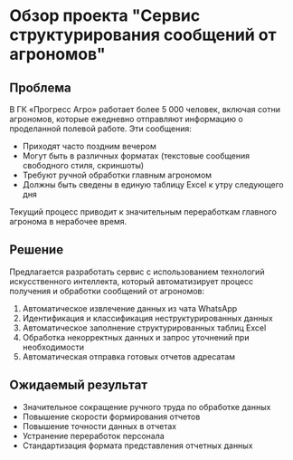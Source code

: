 # Обзор проекта "Сервис структурирования сообщений от агрономов"

## Проблема

В ГК «Прогресс Агро» работает более 5 000 человек, включая сотни агрономов, которые ежедневно отправляют информацию о проделанной полевой работе. Эти сообщения:

- Приходят часто поздним вечером
- Могут быть в различных форматах (текстовые сообщения свободного стиля, скриншоты)
- Требуют ручной обработки главным агрономом 
- Должны быть сведены в единую таблицу Excel к утру следующего дня

Текущий процесс приводит к значительным переработкам главного агронома в нерабочее время.

## Решение

Предлагается разработать сервис с использованием технологий искусственного интеллекта, который автоматизирует процесс получения и обработки сообщений от агрономов:

1. Автоматическое извлечение данных из чата WhatsApp
2. Идентификация и классификация неструктурированных данных
3. Автоматическое заполнение структурированных таблиц Excel
4. Обработка некорректных данных и запрос уточнений при необходимости
5. Автоматическая отправка готовых отчетов адресатам

## Ожидаемый результат

- Значительное сокращение ручного труда по обработке данных
- Повышение скорости формирования отчетов
- Повышение точности данных в отчетах
- Устранение переработок персонала
- Стандартизация формата представления отчетных данных 